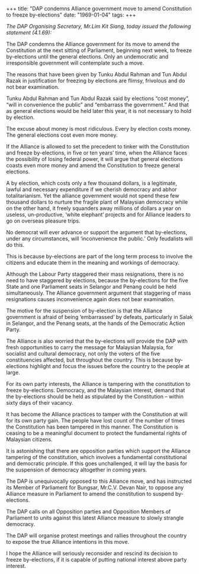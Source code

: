 +++ 
title: "DAP condemns Alliance government move to amend Constitution to freeze by-elections"
date: "1969-01-04"
tags:
+++

_The DAP Organising Secretary, Mr.Lim Kit Siang, today issued the following statement (4.1.69):_

The DAP condemns the Alliance government for its move to amend the Constitution at the next sitting of Parliament, beginning next week, to freeze by-elections until the general elections. Only an undemocratic and irresponsible government will contemplate such a move.

The reasons that have been given by Tunku Abdul Rahman and Tun Abdul Razak in justification for freezing by elections are flimsy, frivolous and do not bear examination.

Tunku Abdul Rahman and Tun Abdul Razak said by elections “cost money”, “will in convenience the public” and “embarrass the government.” And that as general elections would be held later this year, it is not necessary to hold by election.

The excuse about money is most ridiculous. Every by election costs money. The general elections cost even more money.  

If the Alliance is allowed to set the precedent to tinker with the Constitution and freeze by-elections, in five or ten years’ time, when the Alliance faces the possibility of losing federal power, it will argue that general elections coasts even more money and amend the Constitution to freeze general elections.</u>
	
A by election, which costs only a few thousand dollars, is a legitimate, lawful and necessary expenditure if we cherish democracy and abhor totalitarianism. Yet the alliance government would not spend these few thousand dollars to nurture the fragile plant of Malaysian democracy while on the other hand, it freely squanders away millions of dollars a year on useless, un-productive, ‘white elephant’ projects and for Alliance leaders to go on overseas pleasure trips.

No democrat will ever advance or support the argument that by-elections, under any circumstances, will ‘inconvenience the public.’ Only feudalists will do this.
	
This is because by-elections are part of the long term process to involve the citizens and educate them in the meaning and workings of democracy.
	
Although the Labour Party staggered their mass resignations, there is no need to have staggered by elections, because the by-elections for the five State and one Parliament seats in Selangor and Penang could be held simultaneously. The Alliance government argument that staggering of mass resignations causes inconvenience again does not bear examination.
	
The motive for the suspension of by-election is that the Alliance government is afraid of being ‘embarrassed’ by defeats, particularly in Salak in Selangor, and the Penang seats, at the hands of the Democratic Action Party. 
	
The Alliance is also worried that the by-elections will provide the DAP with fresh opportunities to carry the message for Malaysian Malaysia, for socialist and cultural democracy, not only the voters of the five constituencies affected, but throughout the country. This is because by-elections highlight and focus the issues before the country to the people at large.

For its own party interests, the Alliance is tampering with the constitution to freeze by-elections. Democracy, and the Malaysian interest, demand that the by-elections should be held as stipulated by the Constitution – within sixty days of their vacancy.
	
It has become the Alliance practices to tamper with the Constitution at will for its own party gain. The people have lost count of the number of times the Constitution has been tampered in this manner. The Constitution is ceasing to be a meaningful document to protect the fundamental rights of Malaysian citizens.
	
It is astonishing that there are opposition parties which support the Alliance tampering of the constitution, which involves a fundamental constitutional and democratic principle. If this goes unchallenged, it will lay the basis for the suspension of democracy altogether in coming years.
	
The DAP is unequivocally opposed to this Alliance move, and has instructed its Member of Parliament for Bungsar, Mr.C.V. Devan Nair, to oppose any Alliance measure in Parliament to amend the constitution to suspend by-elections.
	
The DAP calls on all Opposition parties and Opposition Members of Parliament to units against this latest Alliance measure to slowly strangle democracy.
	
The DAP will organise protest meetings and rallies throughout the country to expose the true Alliance intentions in this move.
	
I hope the Alliance will seriously reconsider and rescind its decision to freeze by-elections, if it is capable of putting national interest above party interest. 
